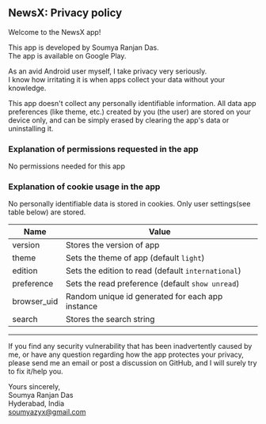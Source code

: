 ## NewsX: Privacy policy

Welcome to the NewsX app!

This app is developed by Soumya Ranjan Das.<br>
The app is available on Google Play. 

As an avid Android user myself, I take privacy very seriously.<br/>
I know how irritating it is when apps collect your data without your knowledge.

This app doesn't collect any personally identifiable information. All data app preferences (like theme, etc.) created by you (the user) are stored on your device only, and can be simply erased by clearing the app's data or uninstalling it.

### Explanation of permissions requested in the app
No permissions needed for this app

### Explanation of cookie usage in the app
No personally identifiable data is stored in cookies. 
Only user settings(see table below) are stored. 

| Name | Value | 
|----------|----------|
| version | Stores the version of app |
| theme | Sets the theme of app (default `light`) |
| edition | Sets the edition to read (default `international`) |
| preference | Sets the read preference (default `show unread`) |
| browser_uid | Random unique id generated for each app instance |
| search | Stores the search string |

<hr>

If you find any security vulnerability that has been inadvertently caused by me, or have any question regarding how the app protectes your privacy, please send me an email or post a discussion on GitHub, and I will surely try to fix it/help you.

Yours sincerely,  
Soumya Ranjan Das  
Hyderabad, India  
soumyazyx@gmail.com
